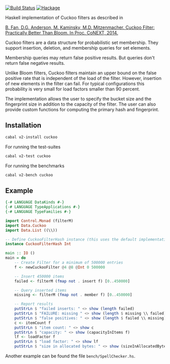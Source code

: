 [![Build Status](https://travis-ci.org/larskuhtz/cuckoo.svg?branch=master)](https://travis-ci.org/larskuhtz/cuckoo)
[![Hackage](https://img.shields.io/hackage/v/cuckoo.svg?logo=haskell)](https://hackage.haskell.org/package/cuckoo)

Haskell implementation of Cuckoo filters as described in

[B. Fan, D.G. Anderson, M. Kaminsky, M.D. Mitzenmacher. Cuckoo Filter:
Practically Better Than Bloom. In Proc. CoNEXT,
2014.](https://www.cs.cmu.edu/~dga/papers/cuckoo-conext2014.pdf)

Cuckoo filters are a data structure for probabilistic set membership. They
support insertion, deletion, and membership queries for set elements.

Membership queries may return false positive results. But queries don't return
false negative results.

Unlike Bloom filters, Cuckoo filters maintain an upper bound on the false
positive rate that is independent of the load of the filter. However, insertion
of new elements in the filter can fail. For typical configurations this
probability is very small for load factors smaller than 90 percent.

The implementation allows the user to specify the bucket size and the fingerprint
size in addition to the capacity of the filter. The user can also provide custom
functions for computing the primary hash and fingerprint.

## Installation

```bash
cabal v2-install cuckoo
```

For running the test-suites

```bash
cabal v2-test cuckoo
```

For running the benchmarks

```bash
cabal v2-bench cuckoo
```

## Example

```haskell
{-# LANGUAGE DataKinds #-}
{-# LANGUAGE TypeApplications #-}
{-# LANGUAGE TypeFamilies #-}

import Control.Monad (filterM)
import Data.Cuckoo
import Data.List ((\\))

-- Define CuckooFilterHash instance (this uses the default implementation)
instance CuckooFilterHash Int

main :: IO ()
main = do
    -- Create Filter for a minimum of 500000 entries
    f <- newCuckooFilter @4 @8 @Int 0 500000

    -- Insert 450000 items
    failed <- filterM (fmap not . insert f) [0..450000]

    -- Query inserted items
    missing <- filterM (fmap not . member f) [0..450000]

    -- Report results
    putStrLn $ "failed inserts: " <> show (length failed)
    putStrLn $ "FAILURE: missing " <> show (length $ missing \\ failed)
    putStrLn $ "false positives: " <> show (length $ failed \\ missing)
    c <- itemCount f
    putStrLn $ "item count: " <> show c
    putStrLn $ "capacity: " <> show (capacityInItems f)
    lf <- loadFactor f
    putStrLn $ "load factor: " <> show lf
    putStrLn $ "size in allocated bytes: " <> show (sizeInAllocatedBytes f)
```

Another example can be found the file `bench/SpellChecker.hs`.

